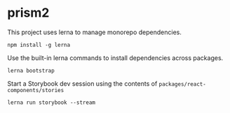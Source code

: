 # prism2


This project uses lerna to manage monorepo dependencies.

```
npm install -g lerna
```

Use the built-in lerna commands to install dependencies across packages.

```
lerna bootstrap
```

Start a Storybook dev session using the contents of `packages/react-components/stories`

```
lerna run storybook --stream
```

